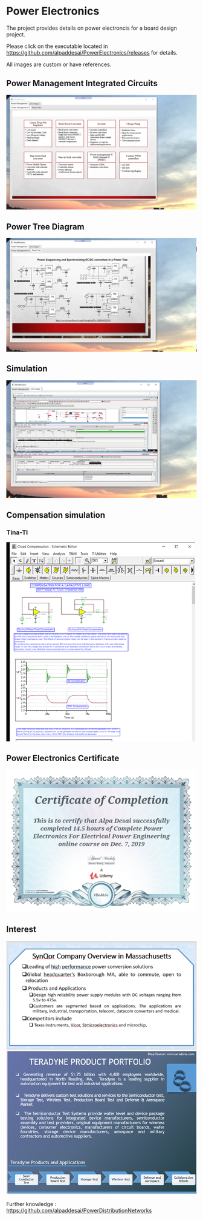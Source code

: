 # Power Electronics

The project provides details on power electroncis for a board design project. 

Please click on the executable located in https://github.com/alpaddesai/PowerElectronics/releases for details. 

All images are custom or have references.

## Power Management Integrated Circuits
![image](PowerManagementICImage.png)

## Power Tree Diagram 
![image](PowerTreeImage.png)

## Simulation
![image](LDOImage.png)

## Compensation simulation
### Tina-TI 
![image](CloadCompensation1.png)

## Power Electronics Certificate
![image](PowerElectronics.jpg)

## Interest
![image](image.png)
![image](image1.png)

Further knowledge : https://github.com/alpaddesai/PowerDistributionNetworks 
